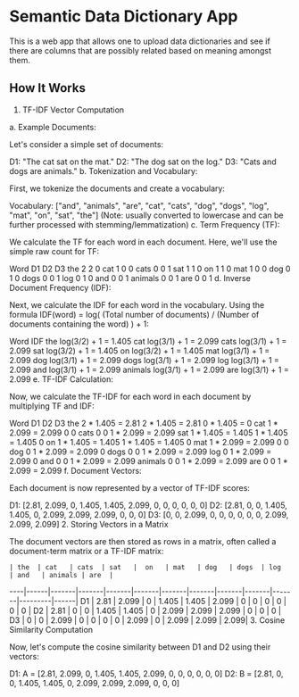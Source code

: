 # Semantic Data Dictionary App
This is a web app that allows one to upload data dictionaries and see if there are columns that are possibly related based on meaning amongst them.

## How It Works

1. TF-IDF Vector Computation

a. Example Documents:

Let's consider a simple set of documents:

D1: "The cat sat on the mat."
D2: "The dog sat on the log."
D3: "Cats and dogs are animals."
b. Tokenization and Vocabulary:

First, we tokenize the documents and create a vocabulary:

Vocabulary: ["and", "animals", "are", "cat", "cats", "dog", "dogs", "log", "mat", "on", "sat", "the"] (Note: usually converted to lowercase and can be further processed with stemming/lemmatization)
c. Term Frequency (TF):

We calculate the TF for each word in each document. Here, we'll use the simple raw count for TF:

Word	D1	D2	D3
the	2	2	0
cat	1	0	0
cats	0	0	1
sat	1	1	0
on	1	1	0
mat	1	0	0
dog	0	1	0
dogs	0	0	1
log	0	1	0
and	0	0	1
animals	0	0	1
are	0	0	1
d. Inverse Document Frequency (IDF):

Next, we calculate the IDF for each word in the vocabulary. Using the formula IDF(word) = log( (Total number of documents) / (Number of documents containing the word) ) + 1:

Word	IDF
the	log(3/2) + 1 = 1.405
cat	log(3/1) + 1 = 2.099
cats	log(3/1) + 1 = 2.099
sat	log(3/2) + 1 = 1.405
on	log(3/2) + 1 = 1.405
mat	log(3/1) + 1 = 2.099
dog	log(3/1) + 1 = 2.099
dogs	log(3/1) + 1 = 2.099
log	log(3/1) + 1 = 2.099
and	log(3/1) + 1 = 2.099
animals	log(3/1) + 1 = 2.099
are	log(3/1) + 1 = 2.099
e. TF-IDF Calculation:

Now, we calculate the TF-IDF for each word in each document by multiplying TF and IDF:

Word	D1	D2	D3
the	2 * 1.405 = 2.81	2 * 1.405 = 2.81	0 * 1.405 = 0
cat	1 * 2.099 = 2.099	0	0
cats	0	0	1 * 2.099 = 2.099
sat	1 * 1.405 = 1.405	1 * 1.405 = 1.405	0
on	1 * 1.405 = 1.405	1 * 1.405 = 1.405	0
mat	1 * 2.099 = 2.099	0	0
dog	0	1 * 2.099 = 2.099	0
dogs	0	0	1 * 2.099 = 2.099
log	0	1 * 2.099 = 2.099	0
and	0	0	1 * 2.099 = 2.099
animals	0	0	1 * 2.099 = 2.099
are	0	0	1 * 2.099 = 2.099
f. Document Vectors:

Each document is now represented by a vector of TF-IDF scores:

D1: [2.81, 2.099, 0, 1.405, 1.405, 2.099, 0, 0, 0, 0, 0, 0]
D2: [2.81, 0, 0, 1.405, 1.405, 0, 2.099, 2.099, 2.099, 0, 0, 0]
D3: [0, 0, 2.099, 0, 0, 0, 0, 0, 0, 2.099, 2.099, 2.099]
2. Storing Vectors in a Matrix

The document vectors are then stored as rows in a matrix, often called a document-term matrix or a TF-IDF matrix:


    | the  | cat   | cats  | sat   |  on   | mat   | dog   | dogs  | log   | and   | animals | are  |
----|------|-------|-------|-------|-------|-------|-------|-------|-------|-------|---------|------|
D1  | 2.81 | 2.099 |   0   | 1.405 | 1.405 | 2.099 |   0   |   0   |   0   |   0   |    0    |  0   |
D2  | 2.81 |   0   |   0   | 1.405 | 1.405 |   0   | 2.099 | 2.099 | 2.099 |   0   |    0    |  0   |
D3  |  0   |   0   | 2.099 |   0   |   0   |   0   |   0   | 2.099 |   0   | 2.099 |  2.099  | 2.099|
3. Cosine Similarity Computation

Now, let's compute the cosine similarity between D1 and D2 using their vectors:

D1: A = [2.81, 2.099, 0, 1.405, 1.405, 2.099, 0, 0, 0, 0, 0, 0]
D2: B = [2.81, 0, 0, 1.405, 1.405, 0, 2.099, 2.099, 2.099, 0, 0, 0]
